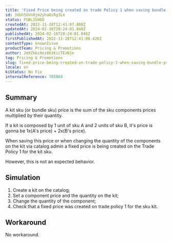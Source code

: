 ```yaml
---
title: 'Fixed Price being created on trade Policy 1 when saving bundle prices.'
id: 3Xbh5GVn0jm2yhaOiRg3Le
status: PUBLISHED
createdAt: 2022-11-28T12:41:07.808Z
updatedAt: 2024-02-16T20:24:01.848Z
publishedAt: 2024-02-16T20:24:01.848Z
firstPublishedAt: 2022-11-28T12:41:08.426Z
contentType: knownIssue
productTeam: Pricing & Promotions
author: 2mXZkbi0oi061KicTExNjo
tag: Pricing & Promotions
slug: fixed-price-being-created-on-trade-policy-1-when-saving-bundle-prices
locale: en
kiStatus: No Fix
internalReference: 705869
---
```


## Summary



A kit sku (or bundle sku) price is the sum of the sku components prices multiplied by their quantity.

If a kit is composed  by 1 unit of sku A and 2 units of sku B, it's price is gonna be 1x(A's price) + 2x(B's price).

When saving this price or when changing the quantity of the components on the kit via catalog admin a fixed price is being created on the Trade Policy 1 for the kit sku.

However, this is not an expected behavior.



## Simulation




1. Create a kit on the catalog;
2. Set a component price and the quantity on the kit;
3. Change the quantity of the component;
4. Check that a fixed price was created on trade policy 1 for the sku kit.



## Workaround


No workaround.

